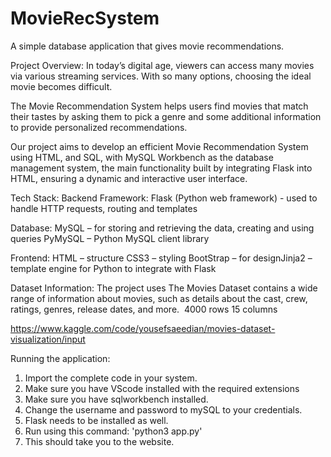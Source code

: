 # MovieRecSystem
A simple database application that gives movie recommendations.

Project Overview:
In today’s digital age, viewers can access many movies via various streaming services. With so many options, choosing the ideal movie becomes difficult. ​

The Movie Recommendation System helps users find movies that match their tastes by asking them to pick a genre and some additional information to provide personalized recommendations.​

Our project aims to develop an efficient Movie Recommendation System using HTML, and SQL, with MySQL Workbench as the database management system, the main functionality built by integrating Flask into HTML, ensuring a dynamic and interactive user interface. ​

Tech Stack:
Backend Framework:​
Flask (Python web framework) - used to handle HTTP requests, routing and templates​

Database:​
MySQL – for storing and retrieving the data, creating and using queries​
PyMySQL – Python MySQL client library​

Frontend:​
HTML – structure​
CSS3 – styling​
BootStrap – for design​
Jinja2 – template engine for Python to integrate with Flask
​

Dataset Information:
The project uses The Movies Dataset contains a wide range of information about movies, such as details about the cast, crew, ratings, genres, release dates, and more. ​
4000 rows​
15 columns​

https://www.kaggle.com/code/yousefsaeedian/movies-dataset-visualization/input​

Running the application:
1. Import the complete code in your system.
2. Make sure you have VScode installed with the required extensions
3. Make sure you have sqlworkbench installed.
4. Change the username and password to mySQL to your credentials.
5. Flask needs to be installed as well.
6. Run using this command: 'python3 app.py'
7. This should take you to the website.

​
